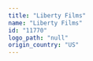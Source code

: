 ```yaml
---
title: "Liberty Films"
name: "Liberty Films"
id: "11770"
logo_path: "null"
origin_country: "US"
---
```

